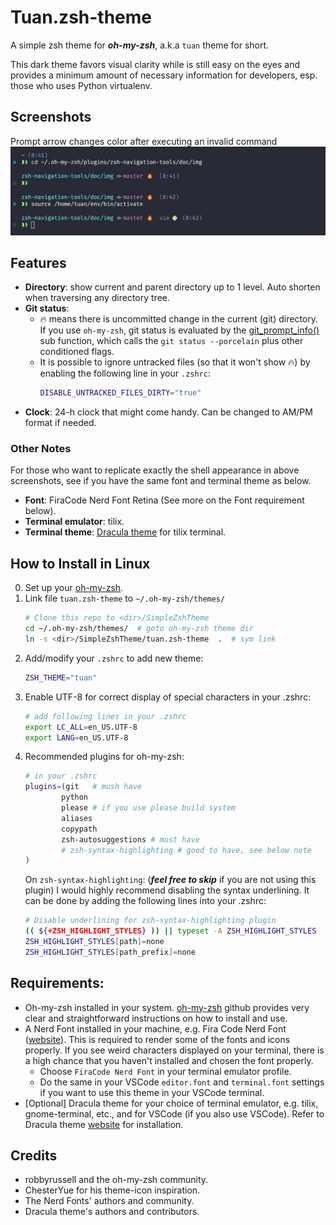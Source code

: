 # Tuan.zsh-theme
A simple zsh theme for ***oh-my-zsh***, a.k.a `tuan` theme for short.

This dark theme favors visual clarity while is still easy on the eyes and provides a minimum amount of necessary information for developers, esp. those who uses Python virtualenv.

## Screenshots
Prompt arrow changes color after executing an invalid command
![img](./img/screenshot_02.jpg)

## Features 

- **Directory**: show current and parent directory up to 1 level. Auto shorten when traversing any directory tree.
- **Git status**: 
    - 🔥 means there is uncommitted change in the current (git) directory. If you use `oh-my-zsh`, git status is evaluated by the [git_prompt_info()](https://github.com/ohmyzsh/ohmyzsh/blob/d87ab251c7fe18626b2d0c4e4a184e7bed7c508b/lib/git.zsh) sub function, which calls the `git status --porcelain` plus other conditioned flags.
    - It is possible to ignore untracked files (so that it won't show 🔥) by enabling the following line in your `.zshrc`: 
        ```zsh
        DISABLE_UNTRACKED_FILES_DIRTY="true"
        ```
- **Clock**: 24-h clock that might come handy. Can be changed to AM/PM format if needed.

### Other Notes
For those who want to replicate exactly the shell appearance in above screenshots, see if you have the same font and terminal theme as below.
- **Font**: FiraCode Nerd Font Retina (See more on the Font requirement below).
- **Terminal emulator**: tilix.
- **Terminal theme**: [Dracula theme](https://github.com/dracula/tilix) for tilix terminal.

## How to Install in Linux

0. Set up your [oh-my-zsh](https://github.com/ohmyzsh/ohmyzsh).
1. Link file `tuan.zsh-theme` to `~/.oh-my-zsh/themes/`
    ```bash
    # Clone this repo to <dir>/SimpleZshTheme
    cd ~/.oh-my-zsh/themes/  # goto oh-my-zsh theme dir
    ln -s <dir>/SimpleZshTheme/tuan.zsh-theme  .  # sym link
    ```
2. Add/modify your `.zshrc` to add new theme:
    ```bash
    ZSH_THEME="tuan" 
    ```
3. Enable UTF-8 for correct display of special characters in your .zshrc:
    ```bash
    # add following lines in your .zshrc
    export LC_ALL=en_US.UTF-8
    export LANG=en_US.UTF-8
    ```
3. Recommended plugins for oh-my-zsh:
    ```bash
    # in your .zshrc
    plugins=(git   # mush have
            python
            please # if you use please build system
            aliases
            copypath
            zsh-autosuggestions # must have
            # zsh-syntax-highlighting # good to have, see below note        
    )

    ```
    On `zsh-syntax-highlighting`: (***feel free to skip*** if you are not using this plugin) I would highly recommend disabling the syntax underlining. It can be done by adding the following lines into your .zshrc:
    ```bash
    # Disable underlining for zsh-syntax-highlighting plugin
    (( ${+ZSH_HIGHLIGHT_STYLES} )) || typeset -A ZSH_HIGHLIGHT_STYLES
    ZSH_HIGHLIGHT_STYLES[path]=none
    ZSH_HIGHLIGHT_STYLES[path_prefix]=none
    ``` 

## Requirements:

- Oh-my-zsh installed in your system. [oh-my-zsh](https://github.com/ohmyzsh/ohmyzsh) github provides very clear and straightforward instructions on how to install and use.
- A Nerd Font installed in your machine, e.g. Fira Code Nerd Font ([website](https://www.nerdfonts.com/font-downloads)). This is required to render some of the fonts and icons properly. If you see weird characters displayed on your terminal, there is a high chance that you haven't installed and chosen the font properly.
    - Choose `FiraCode Nerd Font` in your terminal emulator profile. 
    - Do the same in your VSCode `editor.font` and `terminal.font` settings if you want to use this theme in your VSCode terminal.
- [Optional] Dracula theme for your choice of terminal emulator, e.g. tilix, gnome-terminal, etc., and for VSCode (if you also use VSCode). Refer to Dracula theme [website](https://draculatheme.com/) for installation.

## Credits
- robbyrussell and the oh-my-zsh community.
- ChesterYue for his theme-icon inspiration.
- The Nerd Fonts' authors and community.
- Dracula theme's authors and contributors.
